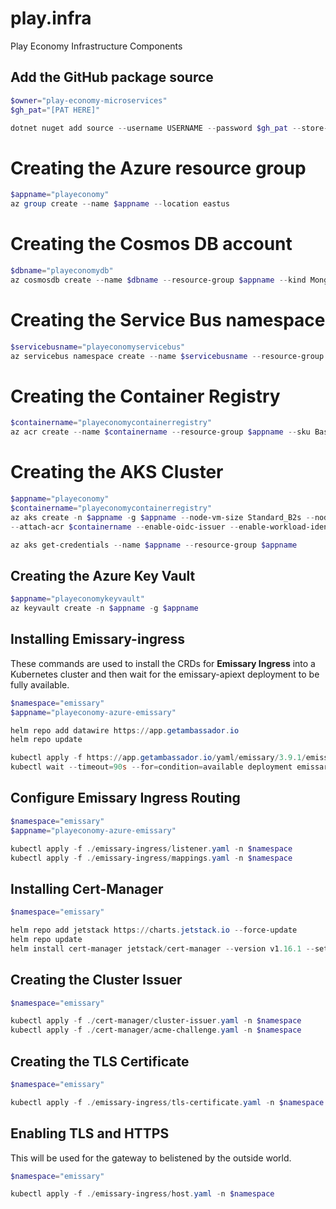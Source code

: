 # play.infra

Play Economy Infrastructure Components

## Add the GitHub package source

```powershell
$owner="play-economy-microservices"
$gh_pat="[PAT HERE]"

dotnet nuget add source --username USERNAME --password $gh_pat --store-password-in-clear-text --name github "https://nuget.pkg.github.com/$owner/index.json"
```

# Creating the Azure resource group

```powershell
$appname="playeconomy"
az group create --name $appname --location eastus
```

# Creating the Cosmos DB account

```powershell
$dbname="playeconomydb"
az cosmosdb create --name $dbname --resource-group $appname --kind MongoDB --enable-free-tier
```

# Creating the Service Bus namespace

```powershell
$servicebusname="playeconomyservicebus"
az servicebus namespace create --name $servicebusname --resource-group $appname --sku Standard
```

# Creating the Container Registry

```powershell
$containername="playeconomycontainerregistry"
az acr create --name $containername --resource-group $appname --sku Basic
```

# Creating the AKS Cluster

```powershell
$appname="playeconomy"
$containername="playeconomycontainerregistry"
az aks create -n $appname -g $appname --node-vm-size Standard_B2s --node-count 2
--attach-acr $containername --enable-oidc-issuer --enable-workload-identity --generate-ssh-keys

az aks get-credentials --name $appname --resource-group $appname
```

## Creating the Azure Key Vault

```powershell
$appname="playeconomykeyvault"
az keyvault create -n $appname -g $appname
```

## Installing Emissary-ingress

These commands are used to install the CRDs for **Emissary Ingress** into a Kubernetes cluster and then wait for the emissary-apiext deployment to be fully available.

```powershell
$namespace="emissary"
$appname="playeconomy-azure-emissary"

helm repo add datawire https://app.getambassador.io
helm repo update

kubectl apply -f https://app.getambassador.io/yaml/emissary/3.9.1/emissary-crds.yaml
kubectl wait --timeout=90s --for=condition=available deployment emissary-apiext -n emissary-system
```

## Configure Emissary Ingress Routing
```powershell
$namespace="emissary"
$appname="playeconomy-azure-emissary"

kubectl apply -f ./emissary-ingress/listener.yaml -n $namespace
kubectl apply -f ./emissary-ingress/mappings.yaml -n $namespace
```

## Installing Cert-Manager
```powershell
$namespace="emissary"

helm repo add jetstack https://charts.jetstack.io --force-update
helm repo update
helm install cert-manager jetstack/cert-manager --version v1.16.1 --set crds.enabled=true --namespace $namespace
```

## Creating the Cluster Issuer
```powershell
$namespace="emissary"

kubectl apply -f ./cert-manager/cluster-issuer.yaml -n $namespace
kubectl apply -f ./cert-manager/acme-challenge.yaml -n $namespace
```

## Creating the TLS Certificate
```powershell
$namespace="emissary"

kubectl apply -f ./emissary-ingress/tls-certificate.yaml -n $namespace
```

## Enabling TLS and HTTPS
This will be used for the gateway to belistened by the outside world.
```powershell
$namespace="emissary"

kubectl apply -f ./emissary-ingress/host.yaml -n $namespace
```
